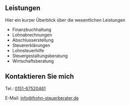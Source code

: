 ## Leistungen

Hier ein kurzer Überblick über die wesentlichen Leistungen

- Finanzbuchhaltung
- Lohnabrechnungen
- Abschlusserstellung
- Steuererklärungen
- Lohnsteuerhilfe
- Steuergestaltungsberatung
- Wirtschaftsberatung

## Kontaktieren Sie mich

Tel.: [0151-67520461](tel:0151-67520461)

E-Mail: [info@frohn-steuerberater.de](mailto:info@frohn-steuerberater.de)
